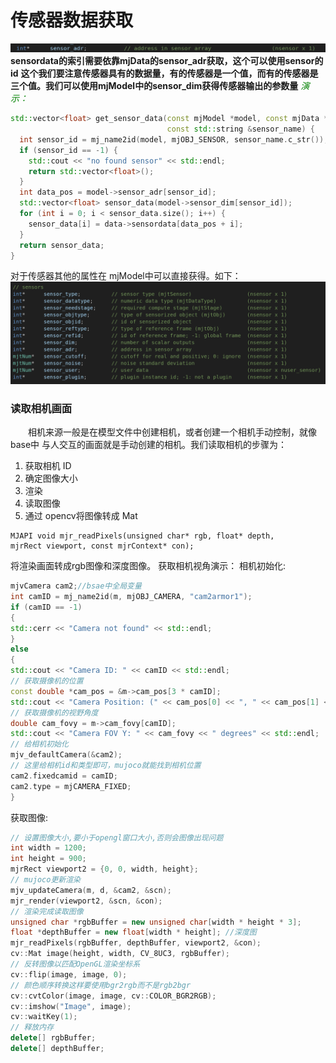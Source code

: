 # 传感器数据获取

![](../../MJCF/asset/sensor_adr.png)
**sensordata的索引需要依靠mjData的sensor_adr获取，这个可以使用sensor的id**
**这个我们要注意传感器具有的数据量，有的传感器是一个值，而有的传感器是三个值。我们可以使用mjModel中的sensor_dim获得传感器输出的参数量**
<font color=Green>*演示：*</font>

```C++
std::vector<float> get_sensor_data(const mjModel *model, const mjData *data,
                                   const std::string &sensor_name) {
  int sensor_id = mj_name2id(model, mjOBJ_SENSOR, sensor_name.c_str());
  if (sensor_id == -1) {
    std::cout << "no found sensor" << std::endl;
    return std::vector<float>();
  }
  int data_pos = model->sensor_adr[sensor_id];
  std::vector<float> sensor_data(model->sensor_dim[sensor_id]);
  for (int i = 0; i < sensor_data.size(); i++) {
    sensor_data[i] = data->sensordata[data_pos + i];
  }
  return sensor_data;
}
```
对于传感器其他的属性在 mjModel中可以直接获得。如下：
![](../../MJCF/asset/modelsensors.png)

### 读取相机画面
&emsp;&emsp;相机来源一般是在模型文件中创建相机，或者创建一个相机手动控制，就像 base中
与人交互的画面就是手动创建的相机。我们读取相机的步骤为：
1. 获取相机 ID
2. 确定图像大小
3. 渲染
4. 读取图像
5. 通过 opencv将图像转成 Mat
```
MJAPI void mjr_readPixels(unsigned char* rgb, float* depth,
mjrRect viewport, const mjrContext* con);
```
将渲染画面转成rgb图像和深度图像。
获取相机视角演示：
相机初始化:
```C++
mjvCamera cam2;//bsae中全局变量
int camID = mj_name2id(m, mjOBJ_CAMERA, "cam2armor1");
if (camID == -1)
{
std::cerr << "Camera not found" << std::endl;
}
else
{
std::cout << "Camera ID: " << camID << std::endl;
// 获取摄像机的位置
const double *cam_pos = &m->cam_pos[3 * camID];
std::cout << "Camera Position: (" << cam_pos[0] << ", " << cam_pos[1] << ", " << cam_pos[2] << ")" << std::endl;
// 获取摄像机的视野角度
double cam_fovy = m->cam_fovy[camID];
std::cout << "Camera FOV Y: " << cam_fovy << " degrees" << std::endl;
// 给相机初始化
mjv_defaultCamera(&cam2);
// 这里给相机id和类型即可，mujoco就能找到相机位置
cam2.fixedcamid = camID;
cam2.type = mjCAMERA_FIXED;
}
```
获取图像:
```C++
// 设置图像大小,要小于opengl窗口大小,否则会图像出现问题
int width = 1200;
int height = 900;
mjrRect viewport2 = {0, 0, width, height};
// mujoco更新渲染
mjv_updateCamera(m, d, &cam2, &scn);
mjr_render(viewport2, &scn, &con);
// 渲染完成读取图像
unsigned char *rgbBuffer = new unsigned char[width * height * 3];
float *depthBuffer = new float[width * height]; //深度图
mjr_readPixels(rgbBuffer, depthBuffer, viewport2, &con);
cv::Mat image(height, width, CV_8UC3, rgbBuffer);
// 反转图像以匹配OpenGL渲染坐标系
cv::flip(image, image, 0);
// 颜色顺序转换这样要使用bgr2rgb而不是rgb2bgr
cv::cvtColor(image, image, cv::COLOR_BGR2RGB);
cv::imshow("Image", image);
cv::waitKey(1);
// 释放内存
delete[] rgbBuffer;
delete[] depthBuffer;
```



